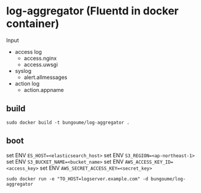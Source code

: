 # log-aggregator (Fluentd in docker container)

Input

* access log
  * access.nginx
  * access.uwsgi
* syslog
  * alert.allmessages
* action log
  * action.appname

## build

```
sudo docker build -t bungoume/log-aggregator .
```

## boot

set ENV `ES_HOST=<elasticsearch_host>`
set ENV `S3_REGION=<ap-northeast-1>`
set ENV `S3_BUCKET_NAME=<bucket_name>`
set ENV `AWS_ACCESS_KEY_ID=<access_key>`
set ENV `AWS_SECRET_ACCESS_KEY=<secret_key>`

```
sudo docker run -e "TO_HOST=logserver.example.com" -d bungoume/log-aggregator
```
